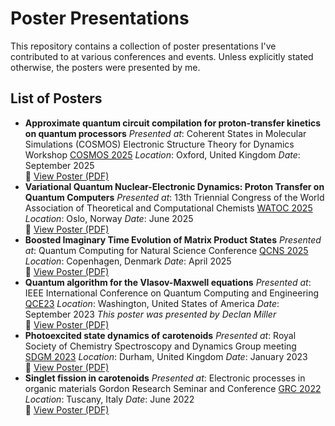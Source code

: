 # Poster Presentations

This repository contains a collection of poster presentations I've contributed to at various conferences and events. Unless explicitly stated otherwise, the posters were presented by me.

## List of Posters

- **Approximate quantum circuit compilation for proton-transfer kinetics on quantum processors**
  *Presented at*: Coherent States in Molecular Simulations (COSMOS) Electronic Structure Theory for Dynamics Workshop [COSMOS 2025](https://cosmosproject.co.uk/news/el_str_4_dynamics/)
  *Location*: Oxford, United Kingdom
  *Date*: September 2025  
  📄 [View Poster (PDF)](https://github.com/DilhanM/Posters/blob/master/COSMOS2025/COSMOS.pdf)
- **Variational Quantum Nuclear-Electronic Dynamics: Proton Transfer on Quantum Computers**
  *Presented at*: 13th Triennial Congress of the World Association of Theoretical and Computational Chemists [WATOC 2025](https://watoc2025.no)
  *Location*: Oslo, Norway
  *Date*: June 2025  
  📄 [View Poster (PDF)](https://github.com/DilhanM/Posters/blob/master/WATOC2025/WATOC.pdf)
- **Boosted Imaginary Time Evolution of Matrix Product States**
  *Presented at*: Quantum Computing for Natural Science Conference [QCNS 2025](https://di.ku.dk/english/event-calendar-2025/quantum-computing-for-natural-science/)
  *Location*: Copenhagen, Denmark
  *Date*: April 2025  
  📄 [View Poster (PDF)](https://github.com/DilhanM/Posters/blob/master/QCNS2025/QCNS.pdf)
- **Quantum algorithm for the Vlasov-Maxwell equations**
  *Presented at*: IEEE International Conference on Quantum Computing and Engineering [QCE23](https://qce.quantum.ieee.org/2023/)
  *Location*: Washington, United States of America
  *Date*: September 2023
  *This poster was presented by Declan Miller*  
  📄 [View Poster (PDF)](https://github.com/DilhanM/Posters/blob/master/ieee_qw_2023_poster/ieee_qw_2023_poster.pdf)
- **Photoexcited state dynamics of carotenoids**
  *Presented at*: Royal Society of Chemistry Spectroscopy and Dynamics Group meeting [SDGM 2023](https://www.rsc.org/events/detail/8539/spectroscopy-and-dynamics-group-meeting)
  *Location*: Durham, United Kingdom
  *Date*: January 2023  
  📄 [View Poster (PDF)](https://github.com/DilhanM/Posters/blob/master/SDG2023/SDG.pdf)
- **Singlet fission in carotenoids**
  *Presented at*: Electronic processes in organic materials Gordon Research Seminar and Conference [GRC 2022](https://www.grc.org/electronic-processes-in-organic-materials-conference/2022/)
  *Location*: Tuscany, Italy
  *Date*: June 2022  
  📄 [View Poster (PDF)](https://github.com/DilhanM/Posters/blob/master/GRC2022/GRC.pdf)
